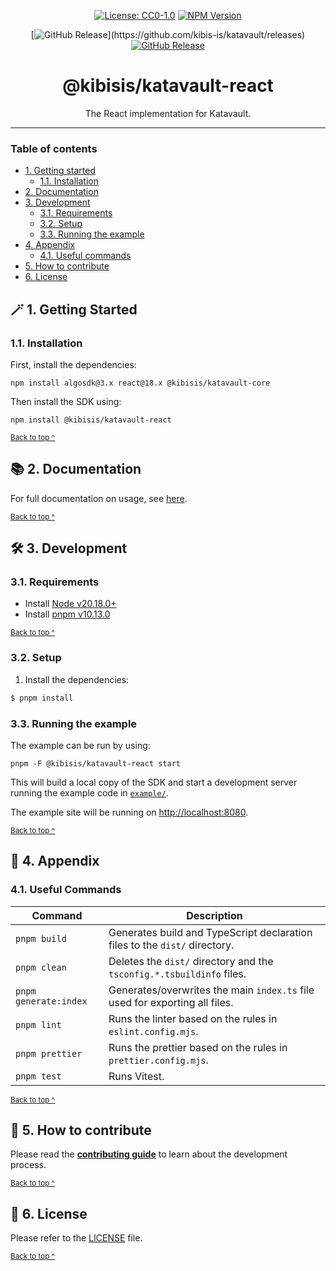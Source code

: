 <div align="center">

[![License: CC0-1.0](https://img.shields.io/badge/License-CC0_1.0-brightgreen.svg)][license]
[![NPM Version](https://img.shields.io/npm/v/%40kibisis%2Fkatavault-react)](https://www.npmjs.com/package/%40kibisis/katavault-react)

</div>

<div align="center">

[![GitHub Release](https://img.shields.io/github/v/release/kibis-is/katavault?filter=%40kibisis%2Fkatavault-react*)](https://github.com/kibis-is/katavault/releases)
[![GitHub Release](https://img.shields.io/github/v/release/kibis-is/katavault?include_prereleases&filter=%40kibisis%2Fkatavault-react*&label=pre-release)](https://github.com/kibis-is/katavault/releases/latest)

</div>

<h1 align="center">
  @kibisis/katavault-react
</h1>

<p align="center">
  The React implementation for Katavault.
</p>

---

### Table of contents

* [1. Getting started](#-1-getting-started)
  - [1.1. Installation](#11-installation)
* [2. Documentation](#-2-documentation)
* [3. Development](#-3-development)
  - [3.1. Requirements](#31-requirements)
  - [3.2. Setup](#32-setup)
  - [3.3. Running the example](#33-running-the-example)
* [4. Appendix](#-4-appendix)
  - [4.1. Useful commands](#41-useful-commands)
* [5. How to contribute](#-5-how-to-contribute)
* [6. License](#-6-license)

## 🪄 1. Getting Started

### 1.1. Installation

First, install the dependencies:

```shell
npm install algosdk@3.x react@18.x @kibisis/katavault-core
```

Then install the SDK using:
```shell
npm install @kibisis/katavault-react
```

<sup>[Back to top ^][table-of-contents]</sup>

## 📚 2. Documentation

For full documentation on usage, see [here](https://kibis-is.github.io/katavault/usage/core).

<sup>[Back to top ^][table-of-contents]</sup>

## 🛠 3. Development

### 3.1. Requirements

* Install [Node v20.18.0+](https://nodejs.org/en/)
* Install [pnpm v10.13.0](https://pnpm.io/installation)

<sup>[Back to top ^][table-of-contents]</sup>

### 3.2. Setup

1. Install the dependencies:
```bash
$ pnpm install
```

### 3.3. Running the example

The example can be run by using:

```shell
pnpm -F @kibisis/katavault-react start
```

This will build a local copy of the SDK and start a development server running the example code in [`example/`](./example).

The example site will be running on [http://localhost:8080](http://localhost:8080).

<sup>[Back to top ^][table-of-contents]</sup>

## 📑 4. Appendix

### 4.1. Useful Commands

| Command               | Description                                                                 |
|-----------------------|-----------------------------------------------------------------------------|
| `pnpm build`          | Generates build and TypeScript declaration files to the `dist/` directory.  |
| `pnpm clean`          | Deletes the `dist/` directory and the `tsconfig.*.tsbuildinfo` files.       |
| `pnpm generate:index` | Generates/overwrites the main `index.ts` file used for exporting all files. |
| `pnpm lint`           | Runs the linter based on the rules in `eslint.config.mjs`.                  |
| `pnpm prettier`       | Runs the prettier based on the rules in `prettier.config.mjs`.              |
| `pnpm test`           | Runs Vitest.                                                                |

<sup>[Back to top ^][table-of-contents]</sup>

## 👏 5. How to contribute

Please read the [**contributing guide**](https://github.com/kibis-is/katavault/blob/main/CONTRIBUTING.md) to learn about the development process.

<sup>[Back to top ^][table-of-contents]</sup>

## 📄 6. License

Please refer to the [LICENSE][license] file.

<sup>[Back to top ^][table-of-contents]</sup>

<!-- links -->
[license]: https://github.com/kibis-is/katavault/blob/main/packages/react/LICENSE
[table-of-contents]: #table-of-contents

